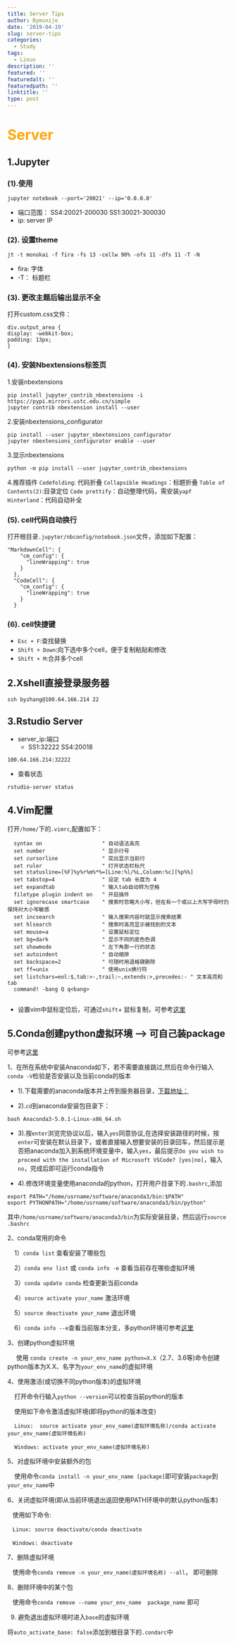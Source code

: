 ```yaml
---
title: Server Tips
author: Bymunije
date: '2019-04-19'
slug: server-tips
categories:
  - Study
tags:
  - Linux
description: ''
featured: ''
featuredalt: ''
featuredpath: ''
linktitle: ''
type: post
---
```

# <font color=orange size=6>Server</font>

## 1.Jupyter
### (1).使用
```
jupyter notebook --port='20021' --ip='0.0.0.0'
```
- 端口范围：
  SS4:20021-200030
  SS1:30021-300030
- ip: server IP

### (2). 设置theme
``` 
jt -t monokai -f fira -fs 13 -cellw 90% -ofs 11 -dfs 11 -T -N 
```
- fira: 字体
- -T： 标题栏

### (3). 更改主题后输出显示不全
打开custom.css文件：
```
div.output_area {
display: -webkit-box;
padding: 13px;
}
```
### (4). 安装Nbextensions标签页
1.安装nbextensions
```
pip install jupyter_contrib_nbextensions -i https://pypi.mirrors.ustc.edu.cn/simple
jupyter contrib nbextension install --user
```
2.安装nbextensions_configurator
```
pip install --user jupyter_nbextensions_configurator 
jupyter nbextensions_configurator enable --user
```
3.显示nbextensions
```
python -m pip install --user jupyter_contrib_nbextensions
```
4.推荐插件
`Codefolding`: 代码折叠
`Collapsible Headings`：标题折叠
`Table of Contents(2)`:目录定位
`Code prettify`：自动整理代码，需安装`yapf` 
`Hinterland`：代码自动补全 

### (5). cell代码自动换行

打开根目录`.jupyter/nbconfig/notebook.json`文件，添加如下配置：
```
"MarkdownCell": {
    "cm_config": {
      "lineWrapping": true
    }
  },
  "CodeCell": {
    "cm_config": {
      "lineWrapping": true
    }
  }
```

### (6). cell快捷键

- `Esc + F`:查找替换
- `Shift + Down`:向下选中多个cell，便于复制粘贴和修改
- `Shift + M`:合并多个cell


## 2.Xshell直接登录服务器

``` 
ssh byzhang@100.64.166.214 22 
```

## 3.Rstudio Server
- server_ip:端口
  - SS1:32222
    SS4:20018
  
```
100.64.166.214:32222
```
- 查看状态

```
rstudio-server status
```
## 4.Vim配置

打开`/home/`下的`.vimrc`,配置如下：

```
  syntax on                   " 自动语法高亮
  set number                  " 显示行号
  set cursorline              " 突出显示当前行
  set ruler                   " 打开状态栏标尺
  set statusline=[%F]%y%r%m%*%=[Line:%l/%L,Column:%c][%p%%]
  set tabstop=4               " 设定 tab 长度为 4
  set expandtab               " 输入tab自动转为空格
  filetype plugin indent on   " 开启插件
  set ignorecase smartcase    " 搜索时忽略大小写，但在有一个或以上大写字母时仍保持对大小写敏感
  set incsearch               " 输入搜索内容时就显示搜索结果
  set hlsearch                " 搜索时高亮显示被找到的文本
  set mouse=a                 " 设置鼠标定位
  set bg=dark                 " 显示不同的底色色调
  set showmode                " 左下角那一行的状态
  set autoindent              " 自动缩排
  set backspace=2             " 可随时用退格键删除
  set ff=unix                 " 使用unix换行符
  set listchars=eol:$,tab:>-,trail:~,extends:>,precedes:- " 文本高亮和tab
  command! -bang Q q<bang>
  
 ```
 
- 设置vim中鼠标定位后，可通过`shift`+ 鼠标复制，可参考[这里](https://blog.csdn.net/sinkary/article/details/7531747)

## 5.Conda创建python虚拟环境 --> 可自己装package

 可参考[这里](https://blog.csdn.net/lyy14011305/article/details/59500819)
 
 1、在所在系统中安装Anaconda如下，若不需要直接跳过,然后在命令行输入`conda -V`检验是否安装以及当前conda的版本
 
- 1).下载需要的anaconda版本并上传到服务器目录，[下载地址：](https://repo.anaconda.com/archive/)

- 2).`cd`到anaconda安装包目录下：

```
bash Anaconda3-5.0.1-Linux-x86_64.sh
```

- 3).按`enter`浏览完协议以后，输入`yes`同意协议,在选择安装路径的时候，按`enter`可安装在默认目录下，或者直接输入想要安装的目录回车，然后提示是否把anaconda加入到系统环境变量中，输入`yes`，最后提示`Do you wish to proceed with the installation of Microsoft VSCode? [yes|no]`，输入`no`，完成后即可运行conda指令

- 4).修改环境变量使用anaconda的python，打开用户目录下的`.bashrc`,添加

```
export PATH="/home/usrname/software/anaconda3/bin:$PATH"
export PYTHONPATH="/home/usrname/software/anaconda3/bin/python"
```

其中`/home/usrname/software/anaconda3/bin`为实际安装目录，然后运行`source  .bashrc`

2、conda常用的命令

    1）`conda list` 查看安装了哪些包

    2）`conda env list` 或 `conda info -e` 查看当前存在哪些虚拟环境

    3）`conda update conda` 检查更新当前conda
 
    4）`source activate your_name` 激活环境

    5）`source deactivate your_name` 退出环境

    6）`conda info --e`查看当前版本分支，多python环境可参考[这里](http://www.afox.cc/archives/390)

3、创建python虚拟环境

     使用 `conda create -n your_env_name python=X.X`（2.7、3.6等)命令创建python版本为X.X、名字为`your_env_name`的虚拟环境

4、使用激活(或切换不同python版本)的虚拟环境

    打开命令行输入`python --version`可以检查当前python的版本

    使用如下命令激活虚拟环境(即将python的版本改变)

    `Linux:  source activate your_env_name(虚拟环境名称)/conda activate your_env_name(虚拟环境名称)`

    `Windows: activate your_env_name(虚拟环境名称)`

5、对虚拟环境中安装额外的包

    使用命令`conda install -n your_env_name [package]`即可安装`package`到`your_env_name`中

6、关闭虚拟环境(即从当前环境退出返回使用PATH环境中的默认python版本)

   使用如下命令:

   `Linux: source deactivate/conda deactivate`

   `Windows: deactivate`

7、删除虚拟环境

   使用命令`conda remove -n your_env_name(虚拟环境名称) --all`， 即可删除

8、删除环境中的某个包

   使用命令`conda remove --name your_env_name  package_name` 即可

9. 避免退出虚拟环境时进入`base`的虚拟环境

  将`auto_activate_base: false`添加到根目录下的`.condarc`中

